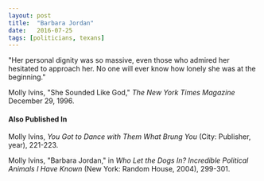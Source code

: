 ```yaml
---
layout: post
title:  "Barbara Jordan"
date:   2016-07-25
tags: [politicians, texans]
---
```


"Her personal dignity was so massive, even those who admired her hesitated to approach her. No one will ever know how lonely she was at the beginning."

Molly Ivins, "She Sounded Like God," *The New York Times Magazine* December 29, 1996.

#### Also Published In
Molly Ivins, *You Got to Dance with Them What Brung You* (City: Publisher, year), 221-223.

Molly Ivins, "Barbara Jordan," in *Who Let the Dogs In? Incredible Political Animals I Have Known* (New York: Random House, 2004), 299-301.

